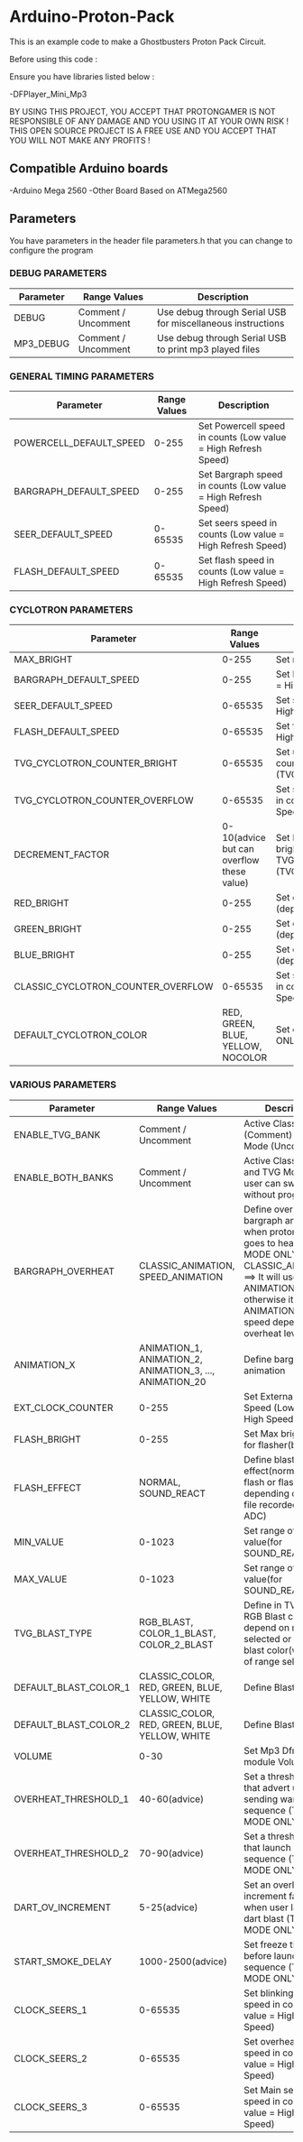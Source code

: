 # Arduino-Proton-Pack


This is an example code to make a Ghostbusters Proton Pack Circuit.


Before using this code :

Ensure you have libraries listed below :

-DFPlayer_Mini_Mp3


BY USING THIS PROJECT, YOU ACCEPT THAT PROTONGAMER IS NOT RESPONSIBLE OF ANY DAMAGE AND YOU
USING IT AT YOUR OWN RISK ! THIS OPEN SOURCE PROJECT IS A FREE USE AND YOU ACCEPT THAT YOU WILL NOT 
MAKE ANY PROFITS !


## Compatible Arduino boards

-Arduino Mega 2560
-Other Board Based on ATMega2560


## Parameters

You have parameters in the header file parameters.h that you can change to configure the program

### DEBUG PARAMETERS
|   Parameter   |    Range Values    |    Description    |
| ------------- | ------------------ | ----------------- |
| DEBUG         | Comment / Uncomment | Use debug through Serial USB for miscellaneous instructions |
| MP3_DEBUG         | Comment / Uncomment | Use debug through Serial USB to print mp3 played files |

### GENERAL TIMING PARAMETERS

|   Parameter   |    Range Values    |    Description    |
| ------------- | ------------------ | ----------------- |
| POWERCELL_DEFAULT_SPEED | 0-255 | Set Powercell speed in counts (Low value = High Refresh Speed) |
| BARGRAPH_DEFAULT_SPEED | 0-255 | Set Bargraph speed in counts (Low value = High Refresh Speed) |
| SEER_DEFAULT_SPEED | 0-65535 | Set seers speed in counts (Low value = High Refresh Speed) |
| FLASH_DEFAULT_SPEED | 0-65535 | Set flash speed in counts (Low value = High Refresh Speed) |


### CYCLOTRON PARAMETERS

|   Parameter   |    Range Values    |    Description    |
| ------------- | ------------------ | ----------------- |
| MAX_BRIGHT | 0-255 | Set max bright for cyclotron |
| BARGRAPH_DEFAULT_SPEED | 0-255 | Set Bargraph speed in counts (Low value = High Refresh Speed) |
| SEER_DEFAULT_SPEED | 0-65535 | Set seers speed in counts (Low value = High Refresh Speed) |
| FLASH_DEFAULT_SPEED | 0-65535 | Set flash speed in counts (Low value = High Refresh Speed) |
| TVG_CYCLOTRON_COUNTER_BRIGHT | 0-65535 | Set update speed of cyclotron's bright in counts (Low value = High Refresh Speed) (TVG MODE ONLY) |
| TVG_CYCLOTRON_COUNTER_OVERFLOW | 0-65535 | Set speed of main cyclotron's animation in counts (Low value = High Refresh Speed) (TVG MODE ONLY) |
| DECREMENT_FACTOR | 0-10(advice but can overflow these value) | Set Decrement factor for cyclotron's bright depend on TVG_CYCLOTRON_COUNTER_OVERFLOW (TVG MODE ONLY) |
| RED_BRIGHT | 0-255 | Set cyclotron's red color mixing (depending on MAX_BRIGHT value) |
| GREEN_BRIGHT | 0-255 | Set cyclotron's green color mixing (depending on MAX_BRIGHT value) |
| BLUE_BRIGHT | 0-255 | Set cyclotron's blue color mixing (depending on MAX_BRIGHT value) |
| CLASSIC_CYCLOTRON_COUNTER_OVERFLOW | 0-65535 | Set speed of main cyclotron's animation in counts (Low value = High Refresh Speed) (CLASSIC MODE ONLY) |
| DEFAULT_CYCLOTRON_COLOR | RED, GREEN, BLUE, YELLOW, NOCOLOR | Set cyclotron's color (CLASSIC MODE ONLY) |

### VARIOUS PARAMETERS

|   Parameter   |    Range Values    |    Description    |
| ------------- | ------------------ | ----------------- |
| ENABLE_TVG_BANK | Comment / Uncomment | Active Classic Mode (Comment) or TVG Mode (Uncomment) |
| ENABLE_BOTH_BANKS | Comment / Uncomment | Active Classic Mode and TVG Mode that user can swap without programming |
| BARGRAPH_OVERHEAT | CLASSIC_ANIMATION, SPEED_ANIMATION | Define overheat bargraph animation when proton pack goes to heat (TVG MODE ONLY) if CLASSIC_ANIMATION ==> It will use ANIMATION_OH otherwise it will use ANIMATION_X with speed depending on overheat level |
| ANIMATION_X | ANIMATION_1, ANIMATION_2, ANIMATION_3, ..., ANIMATION_20 | Define bargraph fire animation |
| EXT_CLOCK_COUNTER | 0-255 | Set External Clock Speed (Low value = High Speed) |
| FLASH_BRIGHT | 0-255 | Set Max bright value for flasher(blast leds) |
| FLASH_EFFECT | NORMAL, SOUND_REACT | Define blast effect(normal random flash or flash depending on sound file recorded through ADC) |
| MIN_VALUE | 0-1023 | Set range of min value(for SOUND_REACT) |
| MAX_VALUE | 0-1023 | Set range of max value(for SOUND_REACT) |
| TVG_BLAST_TYPE | RGB_BLAST, COLOR_1_BLAST, COLOR_2_BLAST | Define in TVG Mode a RGB Blast color depend on range selected or a same blast color(whatever of range selected) |
| DEFAULT_BLAST_COLOR_1 | CLASSIC_COLOR, RED, GREEN, BLUE, YELLOW, WHITE | Define Blast color 1 |
| DEFAULT_BLAST_COLOR_2 | CLASSIC_COLOR, RED, GREEN, BLUE, YELLOW, WHITE | Define Blast color 2 |
| VOLUME | 0-30 | Set Mp3 Dfrobot module Volume |
| OVERHEAT_THRESHOLD_1 | 40-60(advice) | Set a threshold value that advert user by sending warning sequence (TVG MODE ONLY) |
| OVERHEAT_THRESHOLD_2 | 70-90(advice) | Set a threshold value that launch overheat sequence (TVG MODE ONLY) |
| DART_OV_INCREMENT | 5-25(advice) | Set an overheat increment factor when user launch a dart blast (TVG MODE ONLY) |
| START_SMOKE_DELAY | 1000-2500(advice) | Set freeze timing before launch Smoke sequence (TVG MODE ONLY) |
| CLOCK_SEERS_1 | 0-65535 | Set blinking seers' speed in count (Low value = High Refresh Speed) |
| CLOCK_SEERS_2 | 0-65535 | Set overheat seers' speed in count (Low value = High Refresh Speed) |
| CLOCK_SEERS_3 | 0-65535 | Set Main seers' speed in count (Low value = High Refresh Speed) |
